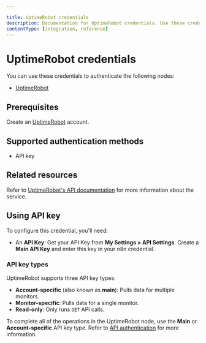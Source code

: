 ```yaml
---

title: UptimeRobot credentials
description: Documentation for UptimeRobot credentials. Use these credentials to authenticate UptimeRobot in n8n, a workflow automation platform.
contentType: [integration, reference]
---
```


# UptimeRobot credentials

You can use these credentials to authenticate the following nodes:

- [UptimeRobot](/integrations/builtin/app-nodes/n8n-nodes-base.uptimerobot.md)

## Prerequisites

Create an [UptimeRobot](https://uptimerobot.com/) account.

## Supported authentication methods

- API key

## Related resources

Refer to [UptimeRobot's API documentation](https://uptimerobot.com/api/) for more information about the service.

## Using API key

To configure this credential, you'll need:

- An **API Key**: Get your API Key from **My Settings > API Settings**. Create a **Main API Key** and enter this key in your n8n credential.

### API key types

UptimeRobot supports three API key types:

- **Account-specific** (also known as **main**): Pulls data for multiple monitors.
- **Monitor-specific**: Pulls data for a single monitor.
- **Read-only**: Only runs `GET` API calls.

To complete all of the operations in the UptimeRobot node, use the **Main** or **Account-specific** API key type. Refer to [API authentication](https://uptimerobot.com/api/#auth) for more information.

